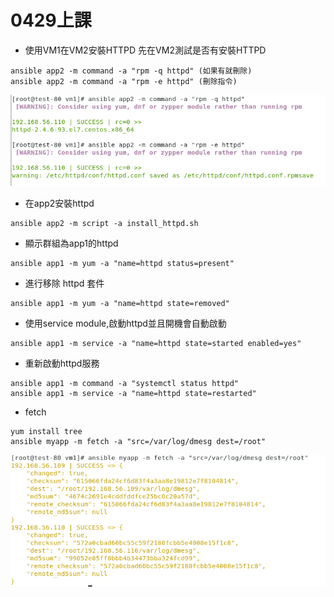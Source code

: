 # 0429上課

- 使用VM1在VM2安裝HTTPD
先在VM2測試是否有安裝HTTPD
```
ansible app2 -m command -a "rpm -q httpd" (如果有就刪除)
ansible app2 -m command -a "rpm -e httpd" (刪除指令)
```
![1](1.PNG)
- 在app2安裝httpd
```
ansible app2 -m script -a install_httpd.sh
```

- 顯示群組為app1的httpd
```
ansible app1 -m yum -a "name=httpd status=present"
```
- 進行移除 httpd 套件
```
ansible app1 -m yum -a "name=httpd state=removed"
```
- 使用service module,啟動httpd並且開機會自動啟動
```
ansible app1 -m service -a "name=httpd state=started enabled=yes"  
```
- 重新啟動httpd服務
```
ansible app1 -m command -a "systemctl status httpd"
ansible app1 -m service -a "name=httpd state=restarted"
```

- fetch
```
yum install tree
ansible myapp -m fetch -a "src=/var/log/dmesg dest=/root"
```
![2](2.PNG)
